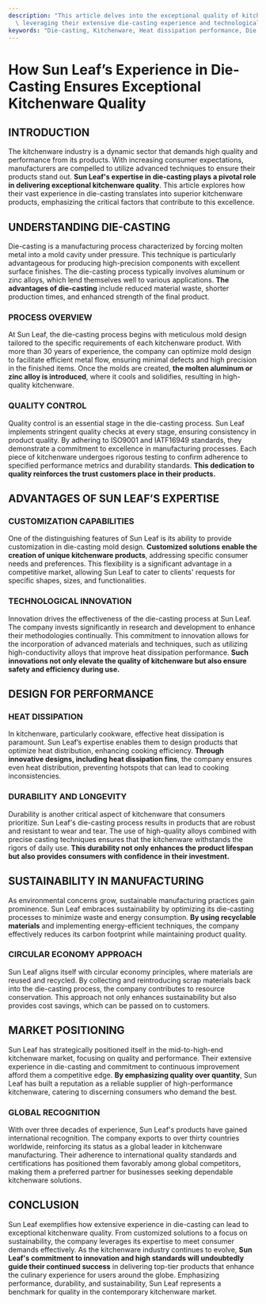 ```yaml
---
description: "This article delves into the exceptional quality of kitchenware produced by Sun Leaf,\
  \ leveraging their extensive die-casting experience and technological advancements."
keywords: "Die-casting, Kitchenware, Heat dissipation performance, Die casting process"
---
```

# How Sun Leaf’s Experience in Die-Casting Ensures Exceptional Kitchenware Quality

## INTRODUCTION

The kitchenware industry is a dynamic sector that demands high quality and performance from its products. With increasing consumer expectations, manufacturers are compelled to utilize advanced techniques to ensure their products stand out. **Sun Leaf's expertise in die-casting plays a pivotal role in delivering exceptional kitchenware quality**. This article explores how their vast experience in die-casting translates into superior kitchenware products, emphasizing the critical factors that contribute to this excellence.

## UNDERSTANDING DIE-CASTING

Die-casting is a manufacturing process characterized by forcing molten metal into a mold cavity under pressure. This technique is particularly advantageous for producing high-precision components with excellent surface finishes. The die-casting process typically involves aluminum or zinc alloys, which lend themselves well to various applications. **The advantages of die-casting** include reduced material waste, shorter production times, and enhanced strength of the final product.

### PROCESS OVERVIEW

At Sun Leaf, the die-casting process begins with meticulous mold design tailored to the specific requirements of each kitchenware product. With more than 30 years of experience, the company can optimize mold design to facilitate efficient metal flow, ensuring minimal defects and high precision in the finished items. Once the molds are created, **the molten aluminum or zinc alloy is introduced**, where it cools and solidifies, resulting in high-quality kitchenware.

### QUALITY CONTROL

Quality control is an essential stage in the die-casting process. Sun Leaf implements stringent quality checks at every stage, ensuring consistency in product quality. By adhering to ISO9001 and IATF16949 standards, they demonstrate a commitment to excellence in manufacturing processes. Each piece of kitchenware undergoes rigorous testing to confirm adherence to specified performance metrics and durability standards. **This dedication to quality reinforces the trust customers place in their products.**

## ADVANTAGES OF SUN LEAF’S EXPERTISE

### CUSTOMIZATION CAPABILITIES

One of the distinguishing features of Sun Leaf is its ability to provide customization in die-casting mold design. **Customized solutions enable the creation of unique kitchenware products**, addressing specific consumer needs and preferences. This flexibility is a significant advantage in a competitive market, allowing Sun Leaf to cater to clients' requests for specific shapes, sizes, and functionalities.

### TECHNOLOGICAL INNOVATION

Innovation drives the effectiveness of the die-casting process at Sun Leaf. The company invests significantly in research and development to enhance their methodologies continually. This commitment to innovation allows for the incorporation of advanced materials and techniques, such as utilizing high-conductivity alloys that improve heat dissipation performance. **Such innovations not only elevate the quality of kitchenware but also ensure safety and efficiency during use.**

## DESIGN FOR PERFORMANCE

### HEAT DISSIPATION

In kitchenware, particularly cookware, effective heat dissipation is paramount. Sun Leaf’s expertise enables them to design products that optimize heat distribution, enhancing cooking efficiency. **Through innovative designs, including heat dissipation fins**, the company ensures even heat distribution, preventing hotspots that can lead to cooking inconsistencies.

### DURABILITY AND LONGEVITY

Durability is another critical aspect of kitchenware that consumers prioritize. Sun Leaf's die-casting process results in products that are robust and resistant to wear and tear. The use of high-quality alloys combined with precise casting techniques ensures that the kitchenware withstands the rigors of daily use. **This durability not only enhances the product lifespan but also provides consumers with confidence in their investment.**

## SUSTAINABILITY IN MANUFACTURING

As environmental concerns grow, sustainable manufacturing practices gain prominence. Sun Leaf embraces sustainability by optimizing its die-casting processes to minimize waste and energy consumption. **By using recyclable materials** and implementing energy-efficient techniques, the company effectively reduces its carbon footprint while maintaining product quality.

### CIRCULAR ECONOMY APPROACH

Sun Leaf aligns itself with circular economy principles, where materials are reused and recycled. By collecting and reintroducing scrap materials back into the die-casting process, the company contributes to resource conservation. This approach not only enhances sustainability but also provides cost savings, which can be passed on to customers.

## MARKET POSITIONING

Sun Leaf has strategically positioned itself in the mid-to-high-end kitchenware market, focusing on quality and performance. Their extensive experience in die-casting and commitment to continuous improvement afford them a competitive edge. **By emphasizing quality over quantity**, Sun Leaf has built a reputation as a reliable supplier of high-performance kitchenware, catering to discerning consumers who demand the best.

### GLOBAL RECOGNITION

With over three decades of experience, Sun Leaf's products have gained international recognition. The company exports to over thirty countries worldwide, reinforcing its status as a global leader in kitchenware manufacturing. Their adherence to international quality standards and certifications has positioned them favorably among global competitors, making them a preferred partner for businesses seeking dependable kitchenware solutions.

## CONCLUSION

Sun Leaf exemplifies how extensive experience in die-casting can lead to exceptional kitchenware quality. From customized solutions to a focus on sustainability, the company leverages its expertise to meet consumer demands effectively. As the kitchenware industry continues to evolve, **Sun Leaf's commitment to innovation and high standards will undoubtedly guide their continued success** in delivering top-tier products that enhance the culinary experience for users around the globe. Emphasizing performance, durability, and sustainability, Sun Leaf represents a benchmark for quality in the contemporary kitchenware market.
